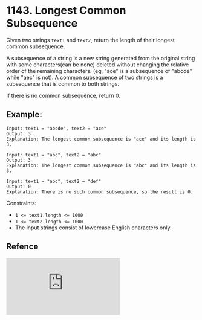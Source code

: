# 1143. Longest Common Subsequence

Given two strings `text1` and `text2`, return the length of their longest common subsequence.

A subsequence of a string is a new string generated from the original string with some characters(can be none) deleted without changing the relative order of the remaining characters. (eg, "ace" is a subsequence of "abcde" while "aec" is not). A common subsequence of two strings is a subsequence that is common to both strings.

If there is no common subsequence, return 0.

## Example:
```
Input: text1 = "abcde", text2 = "ace" 
Output: 3  
Explanation: The longest common subsequence is "ace" and its length is 3.

Input: text1 = "abc", text2 = "abc"
Output: 3
Explanation: The longest common subsequence is "abc" and its length is 3.

Input: text1 = "abc", text2 = "def"
Output: 0
Explanation: There is no such common subsequence, so the result is 0.
```

Constraints:

* `1 <= text1.length <= 1000`
* `1 <= text2.length <= 1000`
* The input strings consist of lowercase English characters only.

## Refence
![Longest Common Subsequence(including get the LCS)](https://www.cs.umd.edu/users/meesh/cmsc351/mount/lectures/lect25-longest-common-subseq.pdf)